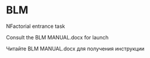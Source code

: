 # BLM
NFactorial entrance task

Consult the BLM MANUAL.docx for launch

Читайте BLM MANUAL.docx для получения инструкции
